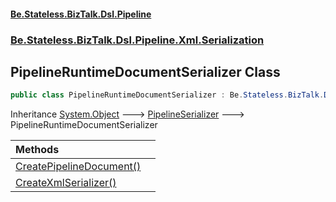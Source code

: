 #### [Be.Stateless.BizTalk.Dsl.Pipeline](README.md 'README')
### [Be.Stateless.BizTalk.Dsl.Pipeline.Xml.Serialization](Be.Stateless.BizTalk.Dsl.Pipeline.Xml.Serialization.md 'Be.Stateless.BizTalk.Dsl.Pipeline.Xml.Serialization')

## PipelineRuntimeDocumentSerializer Class

```csharp
public class PipelineRuntimeDocumentSerializer : Be.Stateless.BizTalk.Dsl.Pipeline.Xml.Serialization.PipelineSerializer
```

Inheritance [System.Object](https://docs.microsoft.com/en-us/dotnet/api/System.Object 'System.Object') &#129106; [PipelineSerializer](PipelineSerializer.md 'Be.Stateless.BizTalk.Dsl.Pipeline.Xml.Serialization.PipelineSerializer') &#129106; PipelineRuntimeDocumentSerializer

| Methods | |
| :--- | :--- |
| [CreatePipelineDocument()](PipelineRuntimeDocumentSerializer.CreatePipelineDocument().md 'Be.Stateless.BizTalk.Dsl.Pipeline.Xml.Serialization.PipelineRuntimeDocumentSerializer.CreatePipelineDocument()') | |
| [CreateXmlSerializer()](PipelineRuntimeDocumentSerializer.CreateXmlSerializer().md 'Be.Stateless.BizTalk.Dsl.Pipeline.Xml.Serialization.PipelineRuntimeDocumentSerializer.CreateXmlSerializer()') | |
